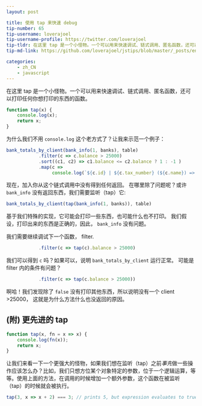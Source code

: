 ```yaml
---
layout: post

title: 使用 tap 来快速 debug
tip-number: 65
tip-username: loverajoel
tip-username-profile: https://twitter.com/loverajoel
tip-tldr: 在这里 tap 是一个小怪物。一个可以用来快速调试、链式调用、匿名函数，还可以打印任何你想打印的东西的函数。
tip-md-link: https://github.com/loverajoel/jstips/blob/master/_posts/en/javascript/2017-03-16-tapping-for-quick-debugging.md

categories:
    - zh_CN
    - javascript
---
```


在这里 tap 是一个小怪物。一个可以用来快速调试、链式调用、匿名函数，还可以打印任何你想打印的东西的函数。

``` javascript
function tap(x) {
    console.log(x);
    return x;
}
```

为什么我们不用 `console.log` 这个老方式了？让我来示范一个例子：

``` javascript
bank_totals_by_client(bank_info(1, banks), table)
            .filter(c => c.balance > 25000)
            .sort((c1, c2) => c1.balance <= c2.balance ? 1 : -1 )
            .map(c =>
                 console.log(`${c.id} | ${c.tax_number} (${c.name}) => ${c.balance}`));
```

现在，加入你从这个链式调用中没有得到任何返回。
在哪里除了问题呢？或许 `bank_info` 没有返回东西，我们需要监听（tap）它:

``` javascript
bank_totals_by_client(tap(bank_info(1, banks)), table)
```

基于我们特殊的实现，它可能会打印一些东西，也可能什么也不打印。
我们假设，打印出来的东西是正确的，因此， `bank_info` 没有问题。

我们需要继续调试下一个函数， filter.

``` javascript
            .filter(c => tap(c).balance > 25000)
```

我们可以得到 `c` 吗？如果可以，说明 `bank_totals_by_client` 运行正常。
可能是 filter 内的条件有问题？

``` javascript
            .filter(c => tap(c.balance > 25000))
```

啊哈！我们发现除了 `false` 没有打印其他东西，所以说明没有一个 client >25000，
这就是为什么方法什么也没返回的原因。

## (附) 更先进的 tap

``` javascript
function tap(x, fn = x => x) {
    console.log(fn(x));
    return x;
}
```

让我们来看一下一个更强大的怪物，如果我们想在监听（tap）之前*事先*做一些操作应该怎么办？比如，我们只想方位某个对象特定的参数，位于一个逻辑运算，等等。使用上面的方法，在调用的时候增加一个额外参数，这个函数在被监听（tap）的时候就会被执行。

``` javascript
tap(3, x => x + 2) === 3; // prints 5, but expression evaluates to true, why :-)?
```
